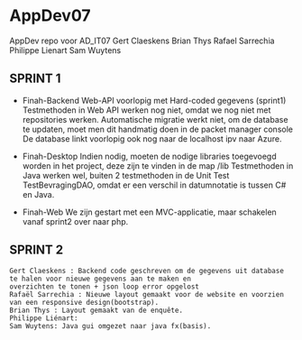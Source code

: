 # AppDev07
AppDev repo voor AD_IT07
Gert Claeskens
Brian Thys
Rafael Sarrechia
Philippe Lienart
Sam Wuytens

SPRINT 1
----------
- Finah-Backend
  Web-API voorlopig met Hard-coded gegevens (sprint1)
  Testmethoden in Web API werken nog niet, omdat we nog niet met repositories werken.
  Automatische migratie werkt niet, om de database te updaten, moet men dit handmatig doen in de packet manager console
  De database linkt voorlopig ook nog naar de localhost ipv naar Azure.
  
- Finah-Desktop
  Indien nodig, moeten de nodige libraries toegevoegd worden in het project, deze zijn te vinden in de map /lib
  Testmethoden in Java werken wel, buiten 2 testmethoden in de Unit Test TestBevragingDAO, omdat er een verschil in
  datumnotatie is tussen C# en Java.
- Finah-Web
  We zijn gestart met een MVC-applicatie, maar schakelen vanaf sprint2 over naar php.

SPRINT 2
---------

    Gert Claeskens : Backend code geschreven om de gegevens uit database te halen voor nieuwe gegevens aan te maken en                          overzichten te tonen + json loop error opgelost
    Rafaël Sarrechia : Nieuwe layout gemaakt voor de website en voorzien van een responsive design(bootstrap). 
    Brian Thys : Layout gemaakt van de enquête. 
    Philippe Liénart: 
    Sam Wuytens: Java gui omgezet naar java fx(basis).
    
    
